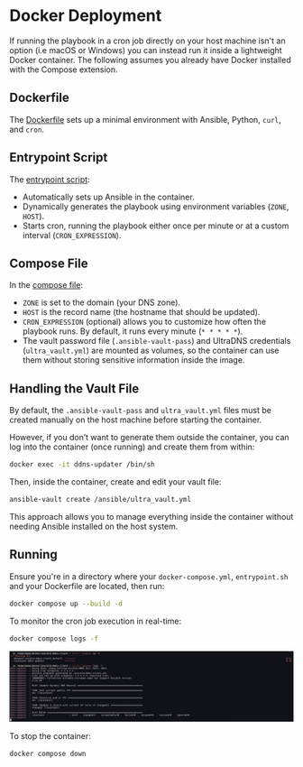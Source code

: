 # Docker Deployment

If running the playbook in a cron job directly on your host machine isn't an option (i.e macOS or Windows) you can instead run it inside a lightweight Docker container. The following assumes you already have Docker installed with the Compose extension.

## Dockerfile

The [Dockerfile](./Dockerfile) sets up a minimal environment with Ansible, Python, `curl`, and `cron`.

## Entrypoint Script

The [entrypoint script](./entrypoint.sh):
* Automatically sets up Ansible in the container.
* Dynamically generates the playbook using environment variables (`ZONE`, `HOST`).
* Starts cron, running the playbook either once per minute or at a custom interval (`CRON_EXPRESSION`).

## Compose File

In the [compose file](./docker-compose.yml):

* `ZONE` is set to the domain (your DNS zone).
* `HOST` is the record name (the hostname that should be updated).
* `CRON_EXPRESSION` (optional) allows you to customize how often the playbook runs. By default, it runs every minute (`* * * * *`).
* The vault password file (`.ansible-vault-pass`) and UltraDNS credentials (`ultra_vault.yml`) are mounted as volumes, so the container can use them without storing sensitive information inside the image.

## Handling the Vault File

By default, the `.ansible-vault-pass` and `ultra_vault.yml` files must be created manually on the host machine before starting the container.

However, if you don’t want to generate them outside the container, you can log into the container (once running) and create them from within:

```bash
docker exec -it ddns-updater /bin/sh
```

Then, inside the container, create and edit your vault file:

```bash
ansible-vault create /ansible/ultra_vault.yml
```

This approach allows you to manage everything inside the container without needing Ansible installed on the host system.

## Running

Ensure you're in a directory where your `docker-compose.yml`, `entrypoint.sh` and your Dockerfile are located, then run:

```bash
docker compose up --build -d
```

To monitor the cron job execution in real-time:

```bash
docker compose logs -f
```

![Screenshot of Docker logs](../img/ss3.png)

To stop the container:

```bash
docker compose down
```